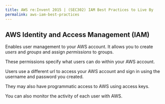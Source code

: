 ```yaml
---
title: AWS re:Invent 2015 | (SEC302) IAM Best Practices to Live By
permalink: aws-iam-best-practices
---
```


## AWS Identity and Access Management (IAM)

Enables user management to your AWS account. It allows you to create *users* and *groups* and assign *permissions* to groups.

These permissions specify what users can do within your AWS account.

Users use a different url to access your AWS account and sign in using the username and password you created.

They may also have programmatic access to AWS using access keys.

You can also monitor the activity of each user with AWS.




